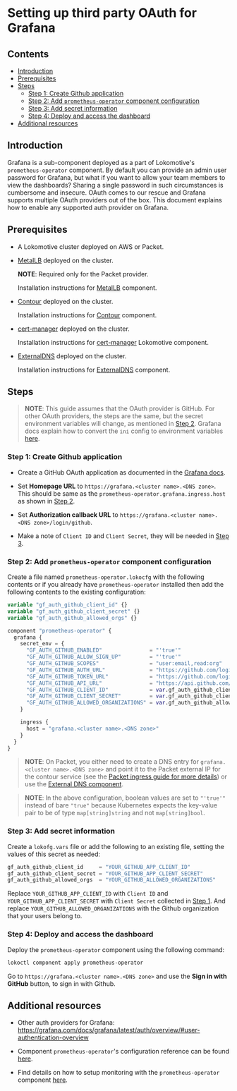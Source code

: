 # Setting up third party OAuth for Grafana

## Contents

- [Introduction](#introduction)
- [Prerequisites](#prerequisites)
- [Steps](#steps)
  - [Step 1: Create Github application](#step-1-create-github-application)
  - [Step 2: Add `prometheus-operator` component configuration](#step-2-add-prometheus-operator-component-configuration)
  - [Step 3: Add secret information](#step-3-add-secret-information)
  - [Step 4: Deploy and access the dashboard](#step-4-deploy-and-access-the-dashboard)
- [Additional resources](#additional-resources)

## Introduction

Grafana is a sub-component deployed as a part of Lokomotive's `prometheus-operator` component. By
default you can provide an admin user password for Grafana, but what if you want to allow your team
members to view the dashboards? Sharing a single password in such circumstances is cumbersome and
insecure. OAuth comes to our rescue and Grafana supports multiple OAuth providers out of the box.
This document explains how to enable any supported auth provider on Grafana.

## Prerequisites

- A Lokomotive cluster deployed on AWS or Packet.

- [MetalLB](https://metallb.universe.tf/) deployed on the cluster.

  **NOTE**: Required only for the Packet provider.

  Installation instructions for [MetalLB](./ingress-with-contour-metallb.md) component.

- [Contour](https://projectcontour.io/) deployed on the cluster.

  Installation instructions for [Contour](../configuration-reference/components/contour.md)
  component.

- [cert-manager](https://cert-manager.io/docs/) deployed on the cluster.

  Installation instructions for
  [cert-manager](../configuration-reference/components/cert-manager.md) Lokomotive component.

- [ExternalDNS](https://github.com/kubernetes-sigs/external-dns) deployed on the cluster.

  Installation instructions for [ExternalDNS](../configuration-reference/components/external-dns.md)
  component.

## Steps

> **NOTE**: This guide assumes that the OAuth provider is GitHub. For other OAuth providers, the
> steps are the same, but the secret environment variables will change, as mentioned in [Step
> 2](#step-2-add-prometheus-operator-component-configuration). Grafana docs explain how to convert
> the `ini` config to environment variables
> [here](https://grafana.com/docs/grafana/latest/administration/configuration/#configure-with-environment-variables).

### Step 1: Create Github application

- Create a GitHub OAuth application as documented in the [Grafana
  docs](https://grafana.com/docs/grafana/latest/auth/github/).

- Set **Homepage URL** to `https://grafana.<cluster name>.<DNS zone>`. This should be same as the
  `prometheus-operator.grafana.ingress.host` as shown in [Step
  2](#step-2-add-prometheus-operator-component-configuration).

- Set **Authorization callback URL** to `https://grafana.<cluster name>.<DNS zone>/login/github`.

- Make a note of `Client ID` and `Client Secret`, they will be needed in [Step
  3](#step-3-add-secret-information).

### Step 2: Add `prometheus-operator` component configuration

Create a file named `prometheus-operator.lokocfg` with the following contents or if you already
have `prometheus-operator` installed then add the following contents to the existing configuration:

```tf
variable "gf_auth_github_client_id" {}
variable "gf_auth_github_client_secret" {}
variable "gf_auth_github_allowed_orgs" {}

component "prometheus-operator" {
  grafana {
    secret_env = {
      "GF_AUTH_GITHUB_ENABLED"               = "'true'"
      "GF_AUTH_GITHUB_ALLOW_SIGN_UP"         = "'true'"
      "GF_AUTH_GITHUB_SCOPES"                = "user:email,read:org"
      "GF_AUTH_GITHUB_AUTH_URL"              = "https://github.com/login/oauth/authorize"
      "GF_AUTH_GITHUB_TOKEN_URL"             = "https://github.com/login/oauth/access_token"
      "GF_AUTH_GITHUB_API_URL"               = "https://api.github.com/user"
      "GF_AUTH_GITHUB_CLIENT_ID"             = var.gf_auth_github_client_id
      "GF_AUTH_GITHUB_CLIENT_SECRET"         = var.gf_auth_github_client_secret
      "GF_AUTH_GITHUB_ALLOWED_ORGANIZATIONS" = var.gf_auth_github_allowed_orgs
    }

    ingress {
      host = "grafana.<cluster name>.<DNS zone>"
    }
  }
}
```

> **NOTE**: On Packet, you either need to create a DNS entry for `grafana.<cluster name>.<DNS zone>`
> and point it to the Packet external IP for the contour service (see the [Packet ingress guide for
> more details](./ingress-with-contour-metallb.md)) or use the [External DNS
> component](../configuration-reference/components/external-dns.md).

> **NOTE**: In the above configuration, boolean values are set to `"'true'"` instead of bare
> `"true"` because Kubernetes expects the key-value pair to be of type `map[string]string` and not
> `map[string]bool`.

### Step 3: Add secret information

Create a `lokofg.vars` file or add the following to an existing file, setting the values of this
secret as needed:

```tf
gf_auth_github_client_id     = "YOUR_GITHUB_APP_CLIENT_ID"
gf_auth_github_client_secret = "YOUR_GITHUB_APP_CLIENT_SECRET"
gf_auth_github_allowed_orgs  = "YOUR_GITHUB_ALLOWED_ORGANIZATIONS"
```

Replace `YOUR_GITHUB_APP_CLIENT_ID` with `Client ID` and `YOUR_GITHUB_APP_CLIENT_SECRET` with
`Client Secret` collected in [Step 1](#step-1-create-github-application). And replace
`YOUR_GITHUB_ALLOWED_ORGANIZATIONS` with the Github organization that your users belong to.

### Step 4: Deploy and access the dashboard

Deploy the `prometheus-operator` component using the following command:

```bash
lokoctl component apply prometheus-operator
```

Go to `https://grafana.<cluster name>.<DNS zone>` and use the **Sign in with GitHub** button, to
sign in with Github.

## Additional resources

- Other auth providers for Grafana:
  https://grafana.com/docs/grafana/latest/auth/overview/#user-authentication-overview

- Component `prometheus-operator`'s configuration reference can be found
  [here](../configuration-reference/components/prometheus-operator.md).

- Find details on how to setup monitoring with the `prometheus-operator` component
  [here](./monitoring-with-prometheus-operator.md).
